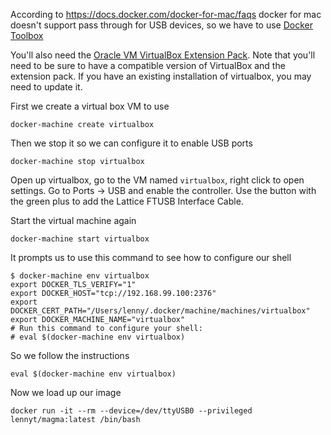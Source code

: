 According to https://docs.docker.com/docker-for-mac/faqs docker for mac doesn't
support pass through for USB devices, so we have to use [Docker
Toolbox](https://docs.docker.com/toolbox/overview/#ready-to-get-started)

You'll also need the [Oracle VM VirtualBox Extension
Pack](https://www.virtualbox.org/wiki/Downloads). Note that you'll need to be
sure to have a compatible version of VirtualBox and the extension pack. If you
have an existing installation of virtualbox, you may need to update it.

First we create a virtual box VM to use
```
docker-machine create virtualbox
```

Then we stop it so we can configure it to enable USB ports
```
docker-machine stop virtualbox
```

Open up virtualbox, go to the VM named `virtualbox`, right click to open
settings. Go to Ports -> USB and enable the controller. Use the button
with the green plus to add the Lattice FTUSB Interface Cable.

Start the virtual machine again
```
docker-machine start virtualbox
```

It prompts us to use this command to see how to configure our shell
```
$ docker-machine env virtualbox
export DOCKER_TLS_VERIFY="1"
export DOCKER_HOST="tcp://192.168.99.100:2376"
export DOCKER_CERT_PATH="/Users/lenny/.docker/machine/machines/virtualbox"
export DOCKER_MACHINE_NAME="virtualbox"
# Run this command to configure your shell:
# eval $(docker-machine env virtualbox)
```

So we follow the instructions
```
eval $(docker-machine env virtualbox)
```

Now we load up our image
```
docker run -it --rm --device=/dev/ttyUSB0 --privileged lennyt/magma:latest /bin/bash
```
